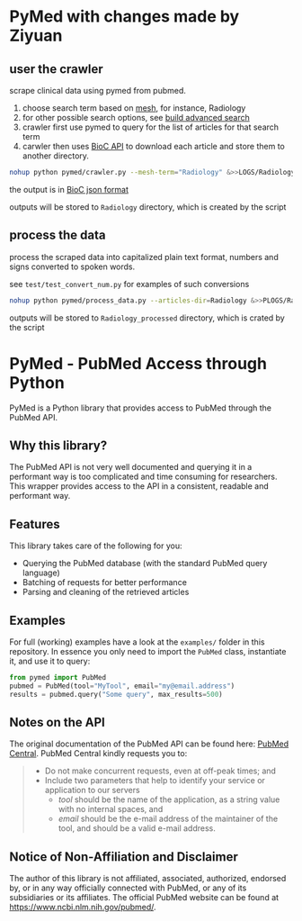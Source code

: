 # PyMed with changes made by Ziyuan 


## user the crawler 

scrape clinical data using pymed from pubmed.  
1. choose search term based on [mesh](https://www.ncbi.nlm.nih.gov/mesh), for instance, Radiology
2. for other possible search options, see [build advanced search](https://pubmed.ncbi.nlm.nih.gov/advanced/)
3. crawler first use pymed to query for the list of articles for that search term
4. carwler then uses [BioC API](https://www.ncbi.nlm.nih.gov/research/bionlp/APIs/BioC-PubMed/) to download each article and store them to another directory.


```bash
nohup python pymed/crawler.py --mesh-term="Radiology" &>>LOGS/Radiology.log& 
```

the output is in [BioC json format](http://bioc.sourceforge.net/#:~:text=BioC%20is%20a%20simple%20format,and%20perform%20some%20sample%20processing.)

outputs will be stored to `Radiology` directory, which is created by the script

## process the data

process the scraped data into capitalized plain text format, numbers and signs converted to spoken words. 

see `test/test_convert_num.py` for examples of such conversions


```bash
nohup python pymed/process_data.py --articles-dir=Radiology &>>PLOGS/Radiology.log& 

```

outputs will be stored to `Radiology_processed` directory, which is crated by the script


# PyMed - PubMed Access through Python
PyMed is a Python library that provides access to PubMed through the PubMed API.

## Why this library?
The PubMed API is not very well documented and querying it in a performant way is too complicated and time consuming for researchers. This wrapper provides access to the API in a consistent, readable and performant way.

## Features
This library takes care of the following for you:

- Querying the PubMed database (with the standard PubMed query language)
- Batching of requests for better performance
- Parsing and cleaning of the retrieved articles

## Examples
For full (working) examples have a look at the `examples/` folder in this repository. In essence you only need to import the `PubMed` class, instantiate it, and use it to query:

```python
from pymed import PubMed
pubmed = PubMed(tool="MyTool", email="my@email.address")
results = pubmed.query("Some query", max_results=500)
```

## Notes on the API
The original documentation of the PubMed API can be found here: [PubMed Central](https://www.ncbi.nlm.nih.gov/pmc/tools/developers/). PubMed Central kindly requests you to:

> - Do not make concurrent requests, even at off-peak times; and
> - Include two parameters that help to identify your service or application to our servers
>   * _tool_ should be the name of the application, as a string value with no internal spaces, and
>   * _email_ should be the e-mail address of the maintainer of the tool, and should be a valid e-mail address.

## Notice of Non-Affiliation and Disclaimer 
The author of this library is not affiliated, associated, authorized, endorsed by, or in any way officially connected with PubMed, or any of its subsidiaries or its affiliates. The official PubMed website can be found at https://www.ncbi.nlm.nih.gov/pubmed/.
